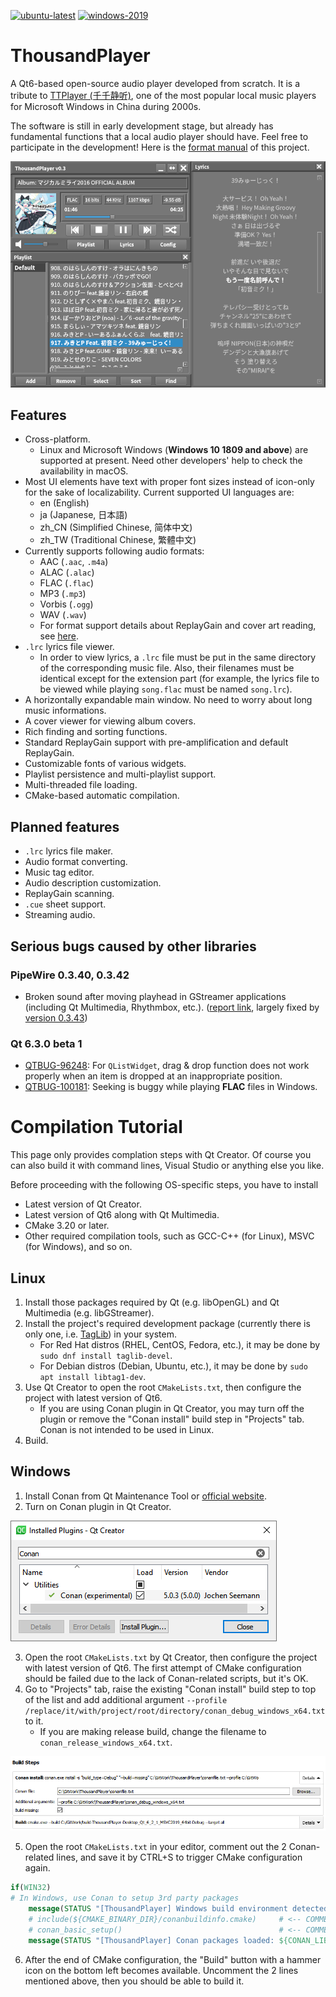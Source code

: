 <!--
# Page Languages

- **English**
- [日本語](README_ja.md)
- [简体中文](README_zh-CN.md) - [繁體中文](README_zh-TW.md)

---
-->

[![ubuntu-latest](https://github.com/ZXfkSIE/ThousandPlayer/actions/workflows/ubuntu-latest.yml/badge.svg)](https://github.com/ZXfkSIE/ThousandPlayer/actions/workflows/ubuntu-latest.yml)
[![windows-2019](https://github.com/ZXfkSIE/ThousandPlayer/actions/workflows/windows-2019.yml/badge.svg)](https://github.com/ZXfkSIE/ThousandPlayer/actions/workflows/windows-2019.yml)

# ThousandPlayer
A Qt6-based open-source audio player developed from scratch. It is a tribute to [TTPlayer (千千静听)](https://zh.wikipedia.org/wiki/千千音乐播放器),
one of the most popular local music players for Microsoft Windows in China during 2000s.

The software is still in early development stage,
but already has fundamental functions that a local audio player should have. Feel free to participate in the development! Here is the [format manual](Format.md) of this project.

![](figure/screenshot.png)

## Features
- Cross-platform.
  - Linux and Microsoft Windows (**Windows 10 1809 and above**) are supported at present. Need other developers' help to check the availability in macOS.
- Most UI elements have text with proper font sizes instead of icon-only for the sake of localizability. Current supported UI languages are:
  - en (English)
  - ja (Japanese, 日本語)
  - zh_CN (Simplified Chinese, 简体中文)
  - zh_TW (Traditional Chinese, 繁體中文)
- Currently supports following audio formats:
  - AAC (`.aac`, `.m4a`)
  - ALAC (`.alac`)
  - FLAC (`.flac`)
  - MP3 (`.mp3`)
  - Vorbis (`.ogg`)
  - WAV (`.wav`)
  - For format support details about ReplayGain and cover art reading, see [here](SupportInfo.md).
- `.lrc` lyrics file viewer.
  - In order to view lyrics, a `.lrc` file must be put in the same directory of the corresponding music file. Also, their filenames must be identical except for the extension part (for example, the lyrics file to be viewed while playing `song.flac` must be named `song.lrc`).
- A horizontally expandable main window. No need to worry about long music informations.
- A cover viewer for viewing album covers.
- Rich finding and sorting functions.
- Standard ReplayGain support with pre-amplification and default ReplayGain.
- Customizable fonts of various widgets.
- Playlist persistence and multi-playlist support.
- Multi-threaded file loading.
- CMake-based automatic compilation.

## Planned features
- `.lrc` lyrics file maker.
- Audio format converting.
- Music tag editor.
- Audio description customization.
- ReplayGain scanning.
- `.cue` sheet support.
- Streaming audio.

## Serious bugs caused by other libraries
### PipeWire 0.3.40, 0.3.42
- Broken sound after moving playhead in GStreamer applications (including Qt Multimedia, Rhythmbox, etc.). ([report link](https://bugzilla.redhat.com/show_bug.cgi?id=2031441), largely fixed by [version 0.3.43](https://gitlab.freedesktop.org/pipewire/pipewire/-/releases/0.3.43))

### Qt 6.3.0 beta 1
- [QTBUG-96248](https://bugreports.qt.io/browse/QTBUG-96248): For `QListWidget`, drag & drop function does not work properly when an item is dropped at an inappropriate position.
- [QTBUG-100181](https://bugreports.qt.io/browse/QTBUG-100181): Seeking is buggy while playing **FLAC** files in Windows.

# Compilation Tutorial

This page only provides complation steps with Qt Creator. Of course you can also build it with command lines, Visual Studio or anything else you like.

Before proceeding with the following OS-specific steps, you have to install
- Latest version of Qt Creator.
- Latest version of Qt6 along with Qt Multimedia.
- CMake 3.20 or later.
- Other required compilation tools, such as GCC-C++ (for Linux), MSVC (for Windows), and so on.

## Linux
1. Install those packages required by Qt (e.g. libOpenGL) and Qt Multimedia (e.g. libGStreamer).
2. Install the project's required development package (currently there is only one, i.e. [TagLib](https://taglib.org/)) in your system.
   - For Red Hat distros (RHEL, CentOS, Fedora, etc.), it may be done by `sudo dnf install taglib-devel`.
   - For Debian distros (Debian, Ubuntu, etc.), it may be done by `sudo apt install libtag1-dev`.
3. Use Qt Creator to open the root `CMakeLists.txt`,
then configure the project with latest version of Qt6.
   - If you are using Conan plugin in Qt Creator, you may turn off the plugin or remove the "Conan install" build step in "Projects" tab. Conan is not intended to be used in Linux.
3. Build.

## Windows
1. Install Conan from Qt Maintenance Tool or [official website](https://conan.io/downloads.html).
2. Turn on Conan plugin in Qt Creator.

![](figure/ConanPlugin.png)

3. Open the root `CMakeLists.txt` by Qt Creator,
then configure the project with latest version of Qt6. The first attempt of CMake configuration should be failed due to the lack of Conan-related scripts, but it's OK.
4. Go to "Projects" tab, raise the existing "Conan install" build step to top of the list and add additional argument `--profile /replace/it/with/project/root/directory/conan_debug_windows_x64.txt` to it.
   - If you are making release build, change the filename to `conan_release_windows_x64.txt`.

![](figure/ConanInstallBuildStep.png)

5.  Open the root `CMakeLists.txt` in your editor, comment out the 2 Conan-related lines, and save it by CTRL+S to trigger CMake configuration again.
```cmake
if(WIN32)
# In Windows, use Conan to setup 3rd party packages
    message(STATUS "[ThousandPlayer] Windows build environment detected.")
    # include(${CMAKE_BINARY_DIR}/conanbuildinfo.cmake)     # <-- COMMENT OUT!              
    # conan_basic_setup()                                   # <-- COMMENT OUT!
    message(STATUS "[ThousandPlayer] Conan packages loaded: ${CONAN_LIBS}")
```
6. After the end of CMake configuration, the "Build" button with a hammer icon on the bottom left becomes available. Uncomment the 2 lines mentioned above, then you should be able to build it.
